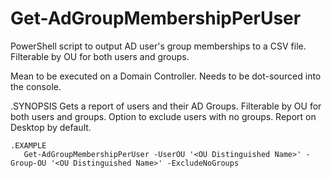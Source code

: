 # Get-AdGroupMembershipPerUser
PowerShell script to output AD user's group memberships to a CSV file. Filterable by OU for both users and groups.

Mean to be executed on a Domain Controller. Needs to be dot-sourced into the console. 

.SYNOPSIS
       Gets a report of users and their AD Groups. Filterable by OU for both users and groups. Option to exclude users with no groups. Report on Desktop by default.   
       
    .EXAMPLE
       Get-AdGroupMembershipPerUser -UserOU '<OU Distinguished Name>' -Group-OU '<OU Distinguished Name>' -ExcludeNoGroups 
